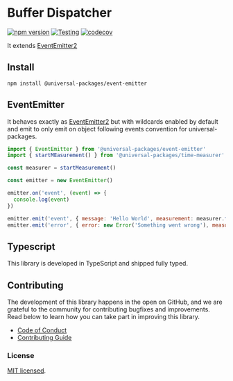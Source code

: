 # Buffer Dispatcher

[![npm version](https://badge.fury.io/js/@universal-packages%2Fevent-emitter.svg)](https://www.npmjs.com/package/@universal-packages/event-emitter)
[![Testing](https://github.com/universal-packages/universal-event-emitter/actions/workflows/testing.yml/badge.svg)](https://github.com/universal-packages/universal-event-emitter/actions/workflows/testing.yml)
[![codecov](https://codecov.io/gh/universal-packages/universal-event-emitter/branch/main/graph/badge.svg?token=CXPJSN8IGL)](https://codecov.io/gh/universal-packages/universal-event-emitter)

It extends [EventEmitter2](https://github.com/EventEmitter2/EventEmitter2)

## Install

```shell
npm install @universal-packages/event-emitter
```

## EventEmitter

It behaves exactly as [EventEmitter2](https://github.com/EventEmitter2/EventEmitter2) but with wildcards enabled by default and emit to only emit on object following events convention for universal-packages.

```js
import { EventEmitter } from '@universal-packages/event-emitter'
import { startMEasurement() } from '@universal-packages/time-measurer'

const measurer = startMeasurement()

const emitter = new EventEmitter()

emitter.on('event', (event) => {
  console.log(event)
})

emitter.emit('event', { message: 'Hello World', measurement: measurer.finish(), payload: { foo: 'bar'} })
emitter.emit('error', { error: new Error('Something went wrong'), measurement: measurer.finish(), payload: { foo: 'bar'} })

```

## Typescript

This library is developed in TypeScript and shipped fully typed.

## Contributing

The development of this library happens in the open on GitHub, and we are grateful to the community for contributing bugfixes and improvements. Read below to learn how you can take part in improving this library.

- [Code of Conduct](./CODE_OF_CONDUCT.md)
- [Contributing Guide](./CONTRIBUTING.md)

### License

[MIT licensed](./LICENSE).
